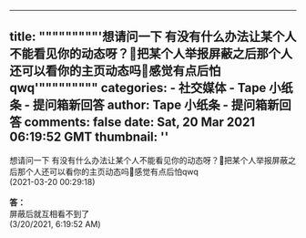 
---
title: """""""""'想请问一下 有没有什么办法让某个人不能看见你的动态呀？🥺把某个人举报屏蔽之后那个人还可以看你的主页动态吗🥺感觉有点后怕qwq'"""""""""
categories: 
    - 社交媒体
    - Tape 小纸条 - 提问箱新回答
author: Tape 小纸条 - 提问箱新回答
comments: false
date: Sat, 20 Mar 2021 06:19:52 GMT
thumbnail: ''
---

<div>   
想请问一下 有没有什么办法让某个人不能看见你的动态呀？🥺把某个人举报屏蔽之后那个人还可以看你的主页动态吗🥺感觉有点后怕qwq<br>(2021-03-20 00:29:18)<br><br><b>答：</b><br>屏蔽后就互相看不到了<br>(3/20/2021, 6:19:52 AM)  
</div>
            